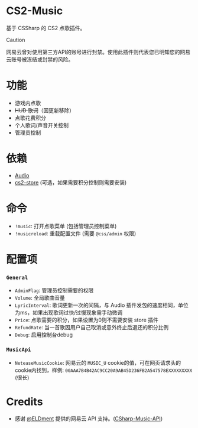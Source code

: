 # CS2-Music
基于 CSSharp 的 CS2 点歌插件。

> [!CAUTION]
> 网易云曾对使用第三方API的账号进行封禁。使用此插件则代表您已明知您的网易云账号被冻结或封禁的风险。

# 功能
- 游戏内点歌
- ~~HUD 歌词~~（因更新移除）
- 点歌花费积分
- 个人歌词/声音开关控制
- 管理员控制

# 依赖
- [Audio](https://github.com/samyycX/Audio)
- [cs2-store](https://github.com/schwarper/cs2-store) (可选，如果需要积分控制则需要安装)

# 命令
- `!music`: 打开点歌菜单 (包括管理员控制菜单)
- `!musicreload`: 重载配置文件 (需要 `@css/admin` 权限)

# 配置项
### `General`
- `AdminFlag`: 管理员控制需要的权限
- `Volume`: 全局歌曲音量
- `LyricInterval`: 歌词更新一次的间隔，与 Audio 插件发包的速度相同，单位为ms，如果出现歌词过快/过慢现象需手动微调
- `Price`: 点歌需要的积分，如果设置为0则不需要安装 store 插件
- `RefundRate`: 当一首歌因用户自己取消或意外终止后退还的积分比例
- `Debug`: 启用控制台debug

### `MusicApi`
- `NeteaseMusicCookie`: 网易云的 `MUSIC_U` cookie的值，可在网页请求头的cookie内找到，样例: `00AAA7B4B42AC9CC20A9AB45D236FB2A547578EXXXXXXXXX` (很长)

# Credits
- 感谢 [@ELDment](https://github.com/ELDment) 提供的网易云 API 支持。([CSharp-Music-API](https://github.com/ELDment/CSharp-Music-API))

